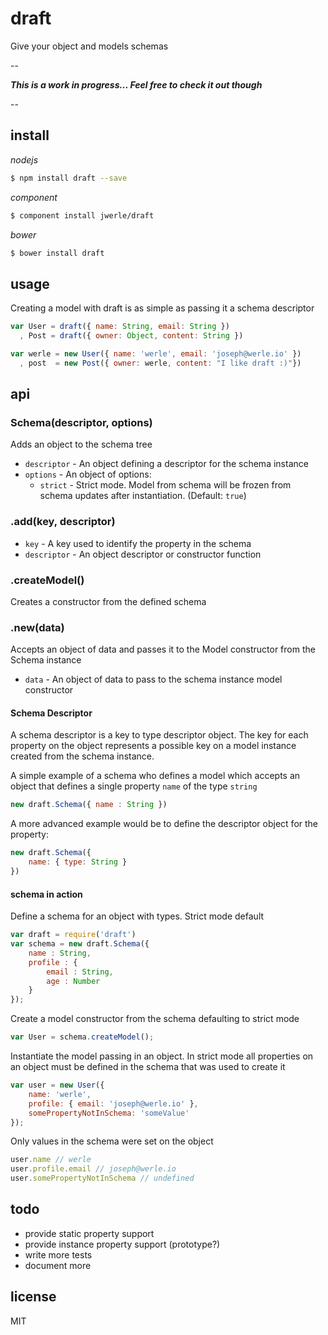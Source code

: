 draft 
=====

Give your object and models schemas

--

***This is a work in progress... Feel free to check it out though***

--

## install

*nodejs*

```sh
$ npm install draft --save
```

*component*

```sh
$ component install jwerle/draft
```

*bower*

```sh
$ bower install draft
```

## usage

Creating a model with draft is as simple as passing it a schema descriptor

```js
var User = draft({ name: String, email: String })
  , Post = draft({ owner: Object, content: String })

var werle = new User({ name: 'werle', email: 'joseph@werle.io' })
  , post  = new Post({ owner: werle, content: "I like draft :)"})
```

## api

### Schema(descriptor, options)

Adds an object to the schema tree

*  `descriptor` - An object defining a descriptor for the schema instance
*  `options` - An object of options:
	* `strict` - Strict mode. Model from schema will be frozen from schema updates after instantiation. (Default: `true`)

### .add(key, descriptor)

* `key` - A key used to identify the property in the schema
* `descriptor` - An object descriptor or constructor function 

### .createModel()

Creates a constructor from the defined schema

### .new(data)

Accepts an object of data and passes it to the Model constructor from the Schema instance

* `data` - An object of data to pass to the schema instance model constructor

#### Schema Descriptor

A schema descriptor is a key to type descriptor object. The key for each property on the object represents a possible key on a model instance created from the schema instance.

A simple example of a schema who defines a model which accepts an object that defines a single property `name` of the type `string`

```js
new draft.Schema({ name : String })
```

A more advanced example would be to define the descriptor object for the property:

```js
new draft.Schema({
	name: { type: String }
})
```

#### schema in action

Define a schema for an object with types. Strict mode default

```js
var draft = require('draft')
var schema = new draft.Schema({
	name : String,
	profile : {
		email : String,
		age : Number
	}
});
```

Create a model constructor from the schema defaulting to strict mode

```js
var User = schema.createModel();
```

Instantiate the model passing in an object. In strict mode all properties on an object must be defined in the schema that was used to create it

```js
var user = new User({
	name: 'werle',
	profile: { email: 'joseph@werle.io' },
	somePropertyNotInSchema: 'someValue'
});

```

Only values in the schema were set on the object

```js
user.name // werle
user.profile.email // joseph@werle.io
user.somePropertyNotInSchema // undefined
```

## todo

* provide static property support
* provide instance property support (prototype?)
* write more tests
* document more

## license

MIT